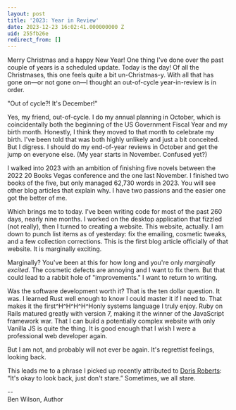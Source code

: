 ```yaml
---
layout: post
title: '2023: Year in Review'
date: 2023-12-23 16:02:41.000000000 Z
uid: 255fb26e
redirect_from: []
---
```

Merry Christmas and a happy New Year! One thing I've done over the past couple of years is a scheduled update. Today is the day! Of all the Christmases, this one feels quite a bit un-Christmas-y. With all that has gone on—or not gone on—I thought an out-of-cycle year-in-review is in order.  
  
"Out of cycle?! It's December!"  
  
Yes, my friend, out-of-cycle. I do my annual planning in October, which is coincidentally both the beginning of the US Government Fiscal Year and my birth month. Honestly, I think they moved to that month to celebrate my birth. I've been told that was both highly unlikely and just a bit conceited. But I digress. I should do my end-of-year reviews in October and get the jump on everyone else. (My year starts in November. Confused yet?)  
  
I walked into 2023 with an ambition of finishing five novels between the 2022 20 Books Vegas conference and the one last November. I finished two books of the five, but only managed 62,730 words in 2023. You will see other blog articles that explain why. I have two passions and the easier one got the better of me.  
  
Which brings me to today. I've been writing code for most of the past 260 days, nearly nine months. I worked on the desktop application that fizzled (not really), then I turned to creating a website. This website, actually. I am down to punch list items as of yesterday: fix the emailing, cosmetic tweaks, and a few collection corrections. This is the first blog article officially of that website. It is marginally exciting.  
  
Marginally? You've been at this for how long and you're only _marginally excited_. The cosmetic defects are annoying and I want to fix them. But that could lead to a rabbit hole of "improvements." I want to return to writing.  
  
Was the software development worth it? That is the ten dollar question. It was. I learned Rust well enough to know I could master it if I need to. That makes it the first^H^H^H^H^Honly systems language I truly enjoy. Ruby on Rails matured greatly with version 7, making it the winner of the JavaScript framework war. That I can build a potentially complex website with only Vanilla JS is quite the thing. It is good enough that I wish I were a professional web developer again.  
  
But I am not, and probably will not ever be again. It's regrettist feelings, looking back.  
  
This leads me to a phrase I picked up recently attributed to [Doris Roberts](https://en.wikipedia.org/wiki/Doris_Roberts): “It's okay to look back, just don't stare.” Sometimes, we all stare.  
  
  

--&nbsp;  
Ben Wilson, Author

